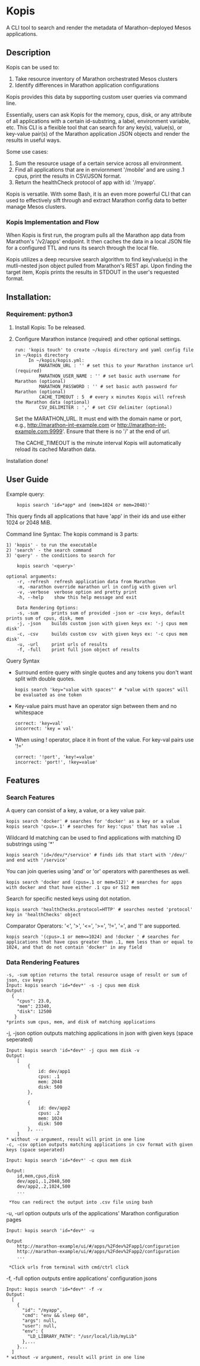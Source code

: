 # Kopis
A CLI tool to search and render the metadata of Marathon-deployed Mesos applications.  

## Description
Kopis can be used to:
1. Take resource inventory of Marathon orchestrated Mesos clusters
2. Identify differences in Marathon application configurations 

Kopis provides this data by supporting custom user queries via command line. 

Essentially, users can ask Kopis for the memory, cpus, disk, or any attribute of all applications with a certain id-substring, a label, environment variable, etc. This CLI is a flexible tool that can search for any key(s), value(s), or key-value pair(s) of the Marathon application JSON objects and render the results in useful ways. 

Some use cases:
1. Sum the resource usage of a certain service across all environment. 
2. Find all applications that are in enviornment '/mobile' and are using .1 cpus, print the results in CSV/JSON format.
3. Return the healthCheck protocol of app with id: '/myapp'.

Kopis is versatile. With some Bash, it is an even more powerful CLI that can used to effectively sift through and extract Marathon config data to better manage Mesos clusters. 

### Kopis Implementation and Flow
When Kopis is first run, the program pulls all the Marathon app data from Marathon's '/v2/apps' endpoint. It then caches the data in a local JSON file for a configured TTL and runs its search through the local file. 

Kopis utilizes a deep recursive search algorithm to find key/value(s) in the mutli-nested json object pulled from Marathon's REST api. Upon finding the target item, Kopis prints the results in STDOUT in the user's requested format. 
        
## Installation:
### Requirement: **python3**

1) Install Kopis:
       To be released.
        
2) Configure Marathon instance (required) and other optional settings.
        
       run: 'kopis touch' to create ~/kopis directory and yaml config file in ~/kopis directory 
            In ~/kopis/kopis.yml:
                MARATHON_URL : '' # set this to your Marathon instance url (required)
                MARATHON_USER_NAME : '' # set basic auth username for Marathon (optional)
                MARATHON_PASSWORD : '' # set basic auth password for Marathon (optional) 
                CACHE_TIMEOUT : 5  # every x minutes Kopis will refresh the Marathon data (optional)
                CSV_DELIMITER : ',' # set CSV delimiter (optional)

   Set the MARATHON_URL. It must end with the domain name or port, e.g., http://marathon-int-example.com or http://marathon-int-example.com:9999'. Ensure that there is no '/' at the end of url.
   
   The CACHE_TIMEOUT is the minute interval Kopis will automatically reload its cached Marathon data.
   
Installation done!
    
## User Guide
 Example query:
 
        kopis search 'id=*app* and (mem=1024 or mem=2048)'
 This query finds all applications that have 'app' in their ids and use either 1024 or 2048 MiB. 
 
 Command line Syntax:
    The kopis command is 3 parts:
    
    1) 'kopis' - to run the executable
    2) 'search' - the search command
    3) 'query' - the conditions to search for 
   
        kopis search '<query>'
        
    optional arguments:
        -r, -refresh  refresh application data from Marathon 
        -m, -marathon override marathon url in config with given url
        -v, -verbose  verbose option and pretty print
        -h, --help    show this help message and exit
       
        Data Rendering Options:
        -s, -sum     prints sum of provided -json or -csv keys, default prints sum of cpus, disk, mem 
        -j, -json    builds custom json with given keys ex: '-j cpus mem disk'
        -c, -csv     builds custom csv  with given keys ex: '-c cpus mem disk'
        -u, -url     print urls of results
        -f, -full    print full json object of results
       

        
 Query Syntax

  + Surround entire query with single quotes and any tokens you don't want split with double quotes.
                
        kopis search 'key="value with spaces"' # "value with spaces" will be evaluated as one token
  
  + Key-value pairs must have an operator sign between them and no whitespace
  
        correct: 'key=val'  
        incorrect: 'key = val'
  + When using ! operator, place it in front of the value. For key-val pairs use '!='
  
        correct: '!port', 'key!=value'
        incorrect: 'port!', !key=value'
        

## Features

### Search Features

   A query can consist of a key, a value, or a key value pair.
   
    kopis search 'docker' # searches for 'docker' as a key or a value
    kopis search 'cpus=.1' # searches for key:'cpus' that has value .1
  
   Wildcard Id matching can be used to find applications with matching ID substrings using '*'
  
    kopis search 'id=/dev/*/service' # finds ids that start with '/dev/' and end with '/service'
    
   You can join queries using 'and' or 'or' operators with parentheses as well.
  
    kopis search 'docker and (cpus=.1 or mem=512)' # searches for apps with docker and that have either .1 cpu or 512 mem
    
   Search for specific nested keys using dot notation. 
  
    kopis search 'healthChecks.protocol=HTTP' # searches nested 'protocol' key in 'healthChecks' object
   
   Comparator Operators: '<', '>', '<=', '>=', '!=', '=', and '!' are supported.
    
    kopis search '(cpus>.1 or mem<=1024) and !docker ' # searches for applications that have cpus greater than .1, mem less than or equal to 1024, and that do not contain 'docker' in any field
    
 
### Data Rendering Features
 
    -s, -sum option returns the total resource usage of result or sum of json, csv keys
    Input: kopis search 'id=*dev*' -s -j cpus mem disk
    Output:
      {
        "cpus": 23.0,
        "mem": 23340,
        "disk": 12500
       }
    *prints sum cpus, mem, and disk of matching applications 
    
   -j, -json option outputs matching applications in json with given keys (space seperated)
   
    Input: kopis search 'id=*dev*' -j cpus mem disk -v 
    Output:
        [
            { 
                id: dev/app1
                cpus: .1
                mem: 2048
                disk: 500
            },
            
            { 
                id: dev/app2
                cpus: .2
                mem: 1024
                disk: 500
            }, ...
        ]
    * without -v argument, result will print in one line    
    -c, -csv option outputs matching applications in csv format with given keys (space seperated)
   
    Input: kopis search 'id=*dev*' -c cpus mem disk
    
    Output: 
        id,mem,cpus,disk
        dev/app1,.1,2048,500
        dev/app2,.2,1024,500
        ...
        
     *You can redirect the output into .csv file using bash
     
   -u, -url option outputs urls of the applications' Marathon configuration pages
  
    Input: kopis search 'id=*dev*' -u
    
    Output
        http://marathon-example/ui/#/apps/%2Fdev%2Fapp1/configuration
        http://marathon-example/ui/#/apps/%2Fdev%2Fapp2/configuration
        ...
        
     *Click urls from terminal with cmd/ctrl click

   -f, -full option outputs entire applications' configuration jsons
  
    Input: kopis search 'id=*dev*' -f -v
    Output:
      [
        {
          "id": "/myapp",
          "cmd": "env && sleep 60",
          "args": null,
          "user": null,
          "env": {
            "LD_LIBRARY_PATH": "/usr/local/lib/myLib"
          },...
        }...
      ]
    * without -v argument, result will print in one line    

        

  
        
        
        
    
     
    
    
 
 



